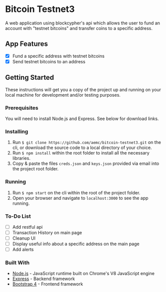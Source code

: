 # Bitcoin Testnet3
A web application using blockcypher's api which allows the user to fund an account with "testnet bitcoins" and transfer coins to a specific address.

## App Features
- [x] Fund a specific address with testnet bitcoins
- [x] Send testnet bitcoins to an address

## Getting Started
These instructions will get you a copy of the project up and running on your local machine for development and/or testing purposes.

### Prerequisites
You will need to install Node.js and Express. See below for download links.

### Installing
1. Run ```$ git clone https://github.com/aemc/bitcoin-testnet3.git``` on the cli, or download the source code to a local directory of your choice.
2. Run ```$ npm install``` within the root folder to install all the necessary libraries.
3. Copy & paste the files ```creds.json``` and ```keys.json``` provided via email into the project root folder.


### Running
1. Run ```$ npm start``` on the cli within the root of the project folder.
2. Open your browser and navigate to ```localhost:3000``` to see the app running.


### To-Do List
- [ ] Add restful api
- [ ] Transaction History on main page
- [ ] Cleanup UI
- [ ] Display useful info about a specific address on the main page
- [ ] Add alerts

### Built With
* [Node.js](https://nodejs.org/en/) - JavaScript runtime built on Chrome's V8 JavaScript engine
* [Express](https://expressjs.com/) - Backend framework
* [Bootstrap 4](https://getbootstrap.com/) - Frontend framework
